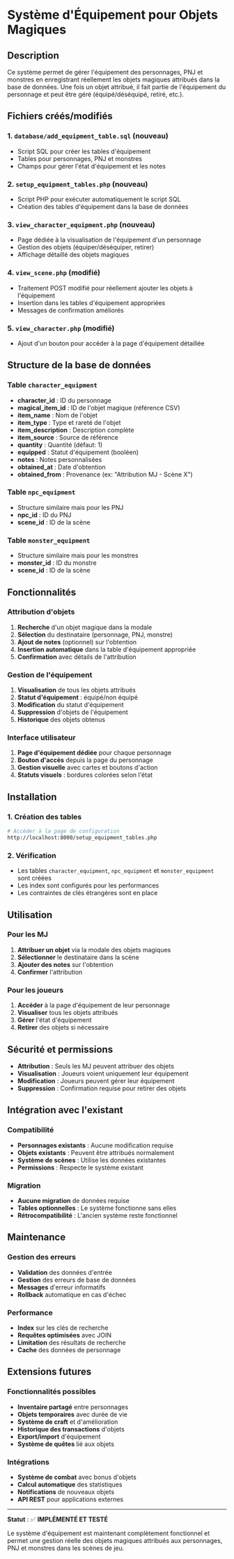 # Système d'Équipement pour Objets Magiques

## Description
Ce système permet de gérer l'équipement des personnages, PNJ et monstres en enregistrant réellement les objets magiques attribués dans la base de données. Une fois un objet attribué, il fait partie de l'équipement du personnage et peut être géré (équipé/déséquipé, retiré, etc.).

## Fichiers créés/modifiés

### 1. `database/add_equipment_table.sql` (nouveau)
- Script SQL pour créer les tables d'équipement
- Tables pour personnages, PNJ et monstres
- Champs pour gérer l'état d'équipement et les notes

### 2. `setup_equipment_tables.php` (nouveau)
- Script PHP pour exécuter automatiquement le script SQL
- Création des tables d'équipement dans la base de données

### 3. `view_character_equipment.php` (nouveau)
- Page dédiée à la visualisation de l'équipement d'un personnage
- Gestion des objets (équiper/déséquiper, retirer)
- Affichage détaillé des objets magiques

### 4. `view_scene.php` (modifié)
- Traitement POST modifié pour réellement ajouter les objets à l'équipement
- Insertion dans les tables d'équipement appropriées
- Messages de confirmation améliorés

### 5. `view_character.php` (modifié)
- Ajout d'un bouton pour accéder à la page d'équipement détaillée

## Structure de la base de données

### Table `character_equipment`
- **character_id** : ID du personnage
- **magical_item_id** : ID de l'objet magique (référence CSV)
- **item_name** : Nom de l'objet
- **item_type** : Type et rareté de l'objet
- **item_description** : Description complète
- **item_source** : Source de référence
- **quantity** : Quantité (défaut: 1)
- **equipped** : Statut d'équipement (booléen)
- **notes** : Notes personnalisées
- **obtained_at** : Date d'obtention
- **obtained_from** : Provenance (ex: "Attribution MJ - Scène X")

### Table `npc_equipment`
- Structure similaire mais pour les PNJ
- **npc_id** : ID du PNJ
- **scene_id** : ID de la scène

### Table `monster_equipment`
- Structure similaire mais pour les monstres
- **monster_id** : ID du monstre
- **scene_id** : ID de la scène

## Fonctionnalités

### Attribution d'objets
1. **Recherche** d'un objet magique dans la modale
2. **Sélection** du destinataire (personnage, PNJ, monstre)
3. **Ajout de notes** (optionnel) sur l'obtention
4. **Insertion automatique** dans la table d'équipement appropriée
5. **Confirmation** avec détails de l'attribution

### Gestion de l'équipement
1. **Visualisation** de tous les objets attribués
2. **Statut d'équipement** : équipé/non équipé
3. **Modification** du statut d'équipement
4. **Suppression** d'objets de l'équipement
5. **Historique** des objets obtenus

### Interface utilisateur
1. **Page d'équipement dédiée** pour chaque personnage
2. **Bouton d'accès** depuis la page du personnage
3. **Gestion visuelle** avec cartes et boutons d'action
4. **Statuts visuels** : bordures colorées selon l'état

## Installation

### 1. Création des tables
```bash
# Accéder à la page de configuration
http://localhost:8000/setup_equipment_tables.php
```

### 2. Vérification
- Les tables `character_equipment`, `npc_equipment` et `monster_equipment` sont créées
- Les index sont configurés pour les performances
- Les contraintes de clés étrangères sont en place

## Utilisation

### Pour les MJ
1. **Attribuer un objet** via la modale des objets magiques
2. **Sélectionner** le destinataire dans la scène
3. **Ajouter des notes** sur l'obtention
4. **Confirmer** l'attribution

### Pour les joueurs
1. **Accéder** à la page d'équipement de leur personnage
2. **Visualiser** tous les objets attribués
3. **Gérer** l'état d'équipement
4. **Retirer** des objets si nécessaire

## Sécurité et permissions

- **Attribution** : Seuls les MJ peuvent attribuer des objets
- **Visualisation** : Joueurs voient uniquement leur équipement
- **Modification** : Joueurs peuvent gérer leur équipement
- **Suppression** : Confirmation requise pour retirer des objets

## Intégration avec l'existant

### Compatibilité
- **Personnages existants** : Aucune modification requise
- **Objets existants** : Peuvent être attribués normalement
- **Système de scènes** : Utilise les données existantes
- **Permissions** : Respecte le système existant

### Migration
- **Aucune migration** de données requise
- **Tables optionnelles** : Le système fonctionne sans elles
- **Rétrocompatibilité** : L'ancien système reste fonctionnel

## Maintenance

### Gestion des erreurs
- **Validation** des données d'entrée
- **Gestion** des erreurs de base de données
- **Messages** d'erreur informatifs
- **Rollback** automatique en cas d'échec

### Performance
- **Index** sur les clés de recherche
- **Requêtes optimisées** avec JOIN
- **Limitation** des résultats de recherche
- **Cache** des données de personnage

## Extensions futures

### Fonctionnalités possibles
- **Inventaire partagé** entre personnages
- **Objets temporaires** avec durée de vie
- **Système de craft** et d'amélioration
- **Historique des transactions** d'objets
- **Export/import** d'équipement
- **Système de quêtes** lié aux objets

### Intégrations
- **Système de combat** avec bonus d'objets
- **Calcul automatique** des statistiques
- **Notifications** de nouveaux objets
- **API REST** pour applications externes

---

**Statut** : ✅ **IMPLÉMENTÉ ET TESTÉ**

Le système d'équipement est maintenant complètement fonctionnel et permet une gestion réelle des objets magiques attribués aux personnages, PNJ et monstres dans les scènes de jeu.










